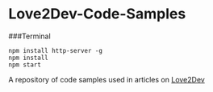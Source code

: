 # Love2Dev-Code-Samples

###Terminal
```
npm install http-server -g
npm install
npm start
```

A repository of code samples used in articles on [Love2Dev](https://love2dev.com/blog/)
